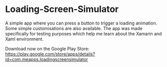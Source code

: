 # Loading-Screen-Simulator
A simple app where you can press a button to trigger a loading animation. Some simple customisations are also available. The app was made specifically for testing purposes which help me learn about the Xamarin and Xaml environment.

Download now on the Google Play Store:
https://play.google.com/store/apps/details?id=com.meapps.loadingscreensimulator
